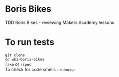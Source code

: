 # Boris Bikes
TDD Boris Bikes - reviewing Makers Academy lessons

# To run tests
`git clone `  
`cd wk1-boris-bikes`  
`rake` or `rspec`  
To check for code smells : `rubocop`  
